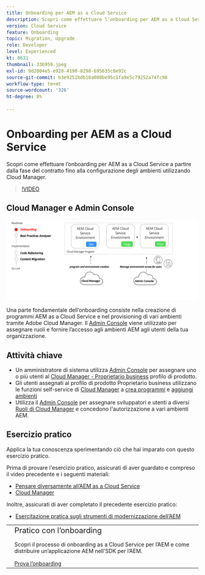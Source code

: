 ```yaml
---
title: Onboarding per AEM as a Cloud Service
description: Scopri come effettuare l’onboarding per AEM as a Cloud Service, a partire dalla fase del contratto fino alla configurazione degli ambienti utilizzando Cloud Manager.
version: Cloud Service
feature: Onboarding
topic: Migration, Upgrade
role: Developer
level: Experienced
kt: 8631
thumbnail: 336959.jpeg
exl-id: 9d2004e5-e928-4190-8298-695635c8e92c
source-git-commit: b3e9251bdb18a008be95c1fa9e5c79252a74fc98
workflow-type: tm+mt
source-wordcount: '326'
ht-degree: 8%

---
```


# Onboarding per AEM as a Cloud Service

Scopri come effettuare l’onboarding per AEM as a Cloud Service a partire dalla fase del contratto fino alla configurazione degli ambienti utilizzando Cloud Manager.

>[!VIDEO](https://video.tv.adobe.com/v/336959?quality=12&learn=on)

## Cloud Manager e Admin Console

![Diagramma di alto livello sull’onboarding](assets/onboarding-diagram.png)

Una parte fondamentale dell’onboarding consiste nella creazione di programmi AEM as a Cloud Service e nel provisioning di vari ambienti tramite Adobe Cloud Manager. Il [Admin Console](https://adminconsole.adobe.com/) viene utilizzato per assegnare ruoli e fornire l’accesso agli ambienti AEM agli utenti della tua organizzazione.

## Attività chiave

+ Un amministratore di sistema utilizza [Admin Console](https://adminconsole.adobe.com/) per assegnare uno o più utenti al [Cloud Manager - Proprietario business](https://experienceleague.adobe.com/docs/experience-manager-cloud-manager/using/requirements/setting-up-users-and-roles.html) profilo di prodotto.
+ Gli utenti assegnati al profilo di prodotto Proprietario business utilizzano le funzioni self-service di [Cloud Manager](https://experienceleague.adobe.com/docs/experience-manager-cloud-manager/using/introduction-to-cloud-manager.html?lang=it) a [crea programmi](https://experienceleague.adobe.com/docs/experience-manager-cloud-service/implementing/using-cloud-manager/production-programs/creating-production-program.html) e [aggiungi ambienti](https://experienceleague.adobe.com/docs/experience-manager-cloud-service/implementing/using-cloud-manager/manage-environments.html)
+ Utilizza il [Admin Console](https://adminconsole.adobe.com/) per assegnare sviluppatori e utenti a diversi [Ruoli di Cloud Manager](https://experienceleague.adobe.com/docs/experience-manager-cloud-manager/using/requirements/setting-up-users-and-roles.html) e concedono l&#39;autorizzazione a vari ambienti AEM.

## Esercizio pratico

Applica la tua conoscenza sperimentando ciò che hai imparato con questo esercizio pratico.

Prima di provare l&#39;esercizio pratico, assicurati di aver guardato e compreso il video precedente e i seguenti materiali:

+ [Pensare diversamente all’AEM as a Cloud Service](./introduction.md)
+ [Cloud Manager](./cloud-manager.md)

Inoltre, assicurati di aver completato il precedente esercizio pratico:

+ [Esercitazione pratica sugli strumenti di modernizzazione dell’AEM](./aem-modernization-tools.md#hands-on-exercise)

<table style="border-width:0">
    <tr>
        <td style="width:150px">
            <a  rel="noreferrer"
                target="_blank"
                href="https://github.com/adobe/aem-cloud-engineering-video-series-exercises/tree/session3-onboarding#bootcamp---session-3-on-boarding"><img alt="Esercitazione pratica archivio GitHub" src="./assets/github.png"/>
            </a>        
        </td>
        <td style="width:100%;margin-bottom:1rem;">
            <div style="font-size:1.25rem;font-weight:400;">Pratico con l’onboarding</div>
            <p style="margin:1rem 0">
                Scopri il processo di onboarding as a Cloud Service per l’AEM e come distribuire un’applicazione AEM nell’SDK per l’AEM.
            </p>
            <a  rel="noreferrer"
                target="_blank"
                href="https://github.com/adobe/aem-cloud-engineering-video-series-exercises/tree/session3-onboarding#bootcamp---session-3-on-boarding" class="spectrum-Button spectrum-Button--primary spectrum-Button--sizeM">
                <span class="spectrum-Button-label has-no-wrap has-text-weight-bold">Prova l’onboarding</span>
            </a>
        </td>
    </tr>
</table>
